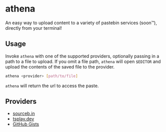 # athena

An easy way to upload content to a variety of pastebin services (soon™), directly from your terminal!

## Usage

Invoke `athena` with one of the supported providers, optionally passing in a path to a file to upload. If you omit a file path,  `athena` will open `$EDITOR` and upload the contents of the saved file to the provider.

```sh
athena <provider> [path/to/file]
```

`athena` will return the url to access the paste.

## Providers

- [sourceb.in](https://sourceb.in)
- [tsplay.dev](https://tsplay-dev.vercel.app)
- [GitHub Gists](https://gist.github.com)
